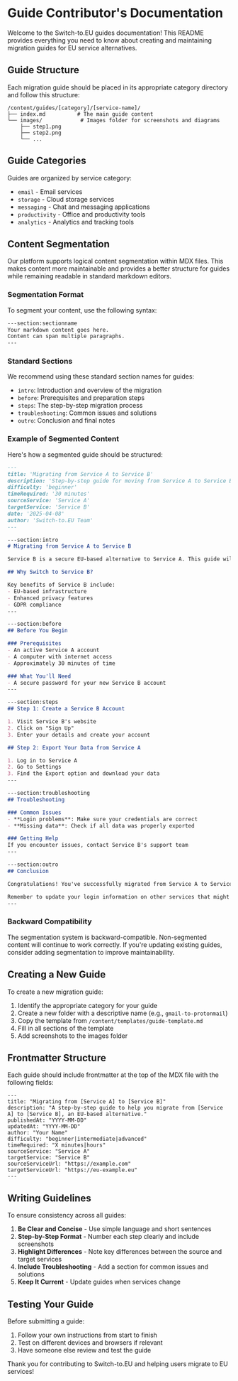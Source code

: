 # Guide Contributor's Documentation

Welcome to the Switch-to.EU guides documentation! This README provides everything you need to know about creating and maintaining migration guides for EU service alternatives.

## Guide Structure

Each migration guide should be placed in its appropriate category directory and follow this structure:

```
/content/guides/[category]/[service-name]/
├── index.md          # The main guide content
└── images/            # Images folder for screenshots and diagrams
    ├── step1.png
    ├── step2.png
    └── ...
```

## Guide Categories

Guides are organized by service category:

- `email` - Email services
- `storage` - Cloud storage services
- `messaging` - Chat and messaging applications
- `productivity` - Office and productivity tools
- `analytics` - Analytics and tracking tools

## Content Segmentation

Our platform supports logical content segmentation within MDX files. This makes content more maintainable and provides a better structure for guides while remaining readable in standard markdown editors.

### Segmentation Format

To segment your content, use the following syntax:

```md
---section:sectionname
Your markdown content goes here.
Content can span multiple paragraphs.
---
```

### Standard Sections

We recommend using these standard section names for guides:

- `intro`: Introduction and overview of the migration
- `before`: Prerequisites and preparation steps
- `steps`: The step-by-step migration process
- `troubleshooting`: Common issues and solutions
- `outro`: Conclusion and final notes

### Example of Segmented Content

Here's how a segmented guide should be structured:

```md
---
title: 'Migrating from Service A to Service B'
description: 'Step-by-step guide for moving from Service A to Service B'
difficulty: 'beginner'
timeRequired: '30 minutes'
sourceService: 'Service A'
targetService: 'Service B'
date: '2025-04-08'
author: 'Switch-to.EU Team'
---

---section:intro
# Migrating from Service A to Service B

Service B is a secure EU-based alternative to Service A. This guide will help you migrate your data.

## Why Switch to Service B?

Key benefits of Service B include:
- EU-based infrastructure
- Enhanced privacy features
- GDPR compliance
---

---section:before
## Before You Begin

### Prerequisites
- An active Service A account
- A computer with internet access
- Approximately 30 minutes of time

### What You'll Need
- A secure password for your new Service B account
---

---section:steps
## Step 1: Create a Service B Account

1. Visit Service B's website
2. Click on "Sign Up"
3. Enter your details and create your account

## Step 2: Export Your Data from Service A

1. Log in to Service A
2. Go to Settings
3. Find the Export option and download your data
---

---section:troubleshooting
## Troubleshooting

### Common Issues
- **Login problems**: Make sure your credentials are correct
- **Missing data**: Check if all data was properly exported

### Getting Help
If you encounter issues, contact Service B's support team
---

---section:outro
## Conclusion

Congratulations! You've successfully migrated from Service A to Service B.

Remember to update your login information on other services that might be linked.
---
```

### Backward Compatibility

The segmentation system is backward-compatible. Non-segmented content will continue to work correctly. If you're updating existing guides, consider adding segmentation to improve maintainability.

## Creating a New Guide

To create a new migration guide:

1. Identify the appropriate category for your guide
2. Create a new folder with a descriptive name (e.g., `gmail-to-protonmail`)
3. Copy the template from `/content/templates/guide-template.md`
4. Fill in all sections of the template
5. Add screenshots to the images folder

## Frontmatter Structure

Each guide should include frontmatter at the top of the MDX file with the following fields:

```mdx
---
title: "Migrating from [Service A] to [Service B]"
description: "A step-by-step guide to help you migrate from [Service A] to [Service B], an EU-based alternative."
publishedAt: "YYYY-MM-DD"
updatedAt: "YYYY-MM-DD"
author: "Your Name"
difficulty: "beginner|intermediate|advanced"
timeRequired: "X minutes|hours"
sourceService: "Service A"
targetService: "Service B"
sourceServiceUrl: "https://example.com"
targetServiceUrl: "https://eu-example.eu"
---
```

## Writing Guidelines

To ensure consistency across all guides:

1. **Be Clear and Concise** - Use simple language and short sentences
2. **Step-by-Step Format** - Number each step clearly and include screenshots
3. **Highlight Differences** - Note key differences between the source and target services
4. **Include Troubleshooting** - Add a section for common issues and solutions
5. **Keep It Current** - Update guides when services change

## Testing Your Guide

Before submitting a guide:

1. Follow your own instructions from start to finish
2. Test on different devices and browsers if relevant
3. Have someone else review and test the guide

Thank you for contributing to Switch-to.EU and helping users migrate to EU services!